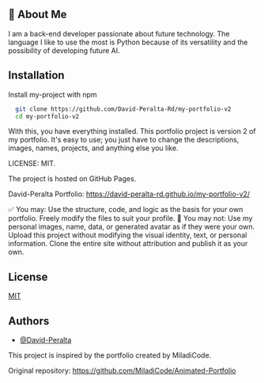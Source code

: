 
## 🚀 About Me
I am a back-end developer passionate about future technology. The language I like to use the most is Python because of its versatility and the possibility of developing future AI.
## Installation

Install my-project with npm

```bash
  git clone https://github.com/David-Peralta-Rd/my-portfolio-v2
  cd my-portfolio-v2
```

With this, you have everything installed. This portfolio project is version 2 of my portfolio. It's easy to use; you just have to change the descriptions, images, names, projects, and anything else you like.

LICENSE: MIT.

The project is hosted on GitHub Pages.

David-Peralta Portfolio: https://david-peralta-rd.github.io/my-portfolio-v2/

✅ You may:
Use the structure, code, and logic as the basis for your own portfolio.
Freely modify the files to suit your profile.
🚫 You may not:
Use my personal images, name, data, or generated avatar as if they were your own.
Upload this project without modifying the visual identity, text, or personal information.
Clone the entire site without attribution and publish it as your own.

## License

[MIT](https://choosealicense.com/licenses/mit/)


## Authors

- [@David-Peralta](https://github.com/David-Peralta-Rd)



This project is inspired by the portfolio created by MiladiCode.

Original repository:
https://github.com/MiladiCode/Animated-Portfolio

